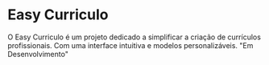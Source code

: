 # Easy Curriculo
O Easy Curriculo é um projeto dedicado a simplificar a criação de currículos profissionais. Com uma interface intuitiva e modelos personalizáveis. "Em Desenvolvimento"
